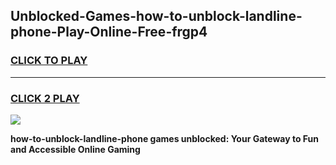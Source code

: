 
## Unblocked-Games-how-to-unblock-landline-phone-Play-Online-Free-frgp4
<h3>
<a href="https://premium76.site?title=how-to-unblock-landline-phone&ref=26A">CLICK TO PLAY</a></h3>
<hr>

<h3>
<a href="https://premium76.site?title=how-to-unblock-landline-phone&ref=26A">CLICK 2 PLAY</a>
  
</h3>

<a href="https://premium76.site?title=how-to-unblock-landline-phone&ref=26A"><img src="https://clearcache.store/games.png"></a>


**how-to-unblock-landline-phone games unblocked: Your Gateway to Fun and Accessible Online Gaming**
